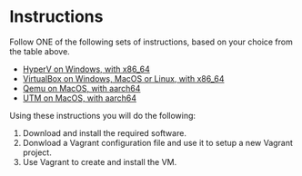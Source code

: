 # Instructions

Follow ONE of the following sets of instructions, based on your choice from the table above.

* [HyperV on Windows, with x86_64](https://github.com/unixerius/DSO/blob/main/Lab%20setup/HyperV-instructions.md)
* [VirtualBox on Windows, MacOS or Linux, with x86_64](https://github.com/unixerius/DSO/blob/main/Lab%20setup/VirtualBox-instructions.md)
* [Qemu on MacOS, with aarch64](https://github.com/unixerius/DSO/blob/main/main/Qemu-instructions.md)
* [UTM on MacOS, with aarch64](https://github.com/unixerius/DSO/blob/main/main/UTM-instructions.md)

Using these instructions you will do the following:

1. Download and install the required software.
2. Donwload a Vagrant configuration file and use it to setup a new Vagrant project.
3. Use Vagrant to create and install the VM.

